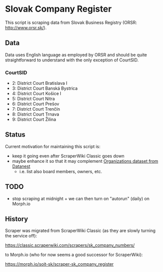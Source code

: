# Slovak Company Register

This script is scraping data from Slovak Business Registry (ORSR: http://www.orsr.sk/).

## Data

Data uses English language as employed by ORSR and should be quite straightforward to understand with the only exception of CourtSID.

### CourtSID

* 2: District Court Bratislava I
* 3: District Court Banská Bystrica
* 4: District Court Košice I
* 5: District Court Nitra
* 6: District Court Prešov
* 7: District Court Trenčín
* 8: District Court Trnava
* 9: District Court Žilina

## Status

Current motivation for maintaining this script is:

* keep it going even after ScraperWiki Classic goes down
* maybe enhance it so that it may complement [Organizations dataset from Datanest](http://datanest.fair-play.sk/datasets/1)
  * i.e. list also board members, owners, etc.

## TODO

* stop scraping at midnight + we can then turn on "autorun" (daily) on Morph.io

## History

Scraper was migrated from ScraperWiki Classic (as they are slowly turning the service off):

https://classic.scraperwiki.com/scrapers/sk_company_numbers/


to Morph.io (who for now seems a good successor for ScraperWiki):

https://morph.io/soit-sk/scraper-sk_company_register
